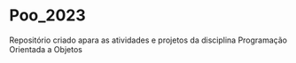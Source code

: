 # Poo_2023
Repositório criado apara as atividades e projetos da disciplina Programação Orientada a Objetos
